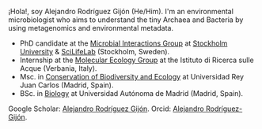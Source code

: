 ¡Hola!, soy Alejandro Rodríguez Gijón (He/Him). 
I'm an environmental microbiologist who aims to understand the tiny Archaea and Bacteria by using metagenomics and environmental metadata.

   - PhD candidate at the [Microbial Interactions Group](https://miint.org/) at [Stockholm University](https://www.su.se/department-of-ecology-environment-and-plant-sciences/) & [SciLifeLab](https://www.scilifelab.se/) (Stockholm, Sweden).
   - Internship at the [Molecular Ecology Group](http://www.meg.irsa.cnr.it/) at the Istituto di Ricerca sulle Acque (Verbania, Italy).
   - Msc. in [Conservation of Biodiversity and Ecology](https://www.urjc.es/estudios/master/759-tecnicas-de-conservacion-de-la-biodiversidad-y-ecologia) at Universidad Rey Juan Carlos (Madrid, Spain).
   - BSc. in [Biology](https://www.uam.es/Ciencias/Biolog%C3%ADa/1242655508884.htm) at Universidad Autónoma de Madrid (Madrid, Spain).

Google Scholar: [Alejandro Rodríguez Gijón](https://scholar.google.com/citations?hl=en&user=5-3GnPQAAAAJ).
Orcid: [Alejandro Rodríguez-Gijón](https://orcid.org/0000-0002-1649-6894).
